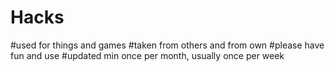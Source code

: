 # Hacks
#used for things and games
#taken from others and from own
#please have fun and use
#updated min once per month, usually once per week
